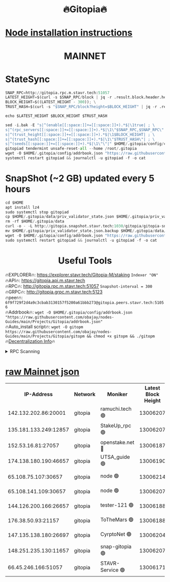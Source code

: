 <h1 align="center"> 🔥Gitopia🔥</h1>

[Node installation instructions](https://github.com/obajay/nodes-Guides/tree/main/Projects/Gitopia)
=

<h1 align="center"> MAINNET</h1>

# StateSync
```python
SNAP_RPC=http://gitopia.rpc.m.stavr.tech:51057
LATEST_HEIGHT=$(curl -s $SNAP_RPC/block | jq -r .result.block.header.height); \
BLOCK_HEIGHT=$((LATEST_HEIGHT - 300)); \
TRUST_HASH=$(curl -s "$SNAP_RPC/block?height=$BLOCK_HEIGHT" | jq -r .result.block_id.hash)

echo $LATEST_HEIGHT $BLOCK_HEIGHT $TRUST_HASH

sed -i.bak -E "s|^(enable[[:space:]]+=[[:space:]]+).*$|\1true| ; \
s|^(rpc_servers[[:space:]]+=[[:space:]]+).*$|\1\"$SNAP_RPC,$SNAP_RPC\"| ; \
s|^(trust_height[[:space:]]+=[[:space:]]+).*$|\1$BLOCK_HEIGHT| ; \
s|^(trust_hash[[:space:]]+=[[:space:]]+).*$|\1\"$TRUST_HASH\"| ; \
s|^(seeds[[:space:]]+=[[:space:]]+).*$|\1\"\"|" $HOME/.gitopia/config/config.toml
gitopiad tendermint unsafe-reset-all --home /root/.gitopia
wget -O $HOME/.gitopia/config/addrbook.json "https://raw.githubusercontent.com/obajay/nodes-Guides/main/Projects/Gitopia/addrbook.json"
systemctl restart gitopiad && journalctl -u gitopiad -f -o cat
```
# SnapShot (~2 GB) updated every 5 hours
```python
cd $HOME
apt install lz4
sudo systemctl stop gitopiad
cp $HOME/.gitopia/data/priv_validator_state.json $HOME/.gitopia/priv_validator_state.json.backup
rm -rf $HOME/.gitopia/data
curl -o - -L http://gitopia.snapshot.stavr.tech:1030/gitopia/gitopia-snap.tar.lz4 | lz4 -c -d - | tar -x -C $HOME/.gitopia --strip-components 2
mv $HOME/.gitopia/priv_validator_state.json.backup $HOME/.gitopia/data/priv_validator_state.json
wget -O $HOME/.gitopia/config/addrbook.json "https://raw.githubusercontent.com/obajay/nodes-Guides/main/Projects/Gitopia/addrbook.json"
sudo systemctl restart gitopiad && journalctl -u gitopiad -f -o cat
```
 <h1 align="center"> Useful Tools</h1>

🔥EXPLORER🔥:      https://explorer.stavr.tech/Gitopia-M/staking  `Indexer "ON"` \
🔥API🔥: 			 		 https://gitopia.api.m.stavr.tech \
🔥RPC🔥:           http://gitopia.rpc.m.stavr.tech:51057              `Snapshot-interval = 300` \
🔥GRPC🔥:          http://gitopia.grpc.m.stavr.tech:5123 \
🔥peer🔥:					 `6f9f729f2d4a9c3cbab3130157f5200a61bbb273@gitopia.peers.stavr.tech:51056` \
🔥Addrbook🔥:    ```wget -O $HOME/.gitopia/config/addrbook.json "https://raw.githubusercontent.com/obajay/nodes-Guides/main/Projects/Gitopia/addrbook.json"``` \
🔥Auto_install script🔥: ```wget -O gitopm https://raw.githubusercontent.com/obajay/nodes-Guides/main/Projects/Gitopia/gitopm && chmod +x gitopm && ./gitopm``` \
🔥[Decentralization Info](https://github.com/obajay/StateSync-snapshots/tree/main/Projects/Gitopia/Decentralization)🔥

<details>
<summary>RPC Scanning</summary>

<h2 align="center"> We scan nodes in real time every 4 hours. And we provide the final result of RPC endpoints.
We cannot influence the operation of these nodes in any way. </h2>


```python
If Voting Power is higher than 0 --> then the Node is a validator of the network and may be subject to attack and be a potential threat to the chain.
```
```python
We marked such validators with a red symbol
```

</details>

[raw Mainnet json](https://rpc-check.gitopm.stavr.tech/gitopm/rpc-gitopm-result.json)
=

<table><tr><th>IP-Address</th><th>Network</th><th>Moniker</th><th>Latest Block Height</th><th>Earliest Block Height</th><th>Catching Up</th><th>Tx Index</th><th>Voting Power</th><th>Scan Time</th></tr><tr><td>142.132.202.86:20001</td><td>gitopia</td><td>ramuchi.tech 🟢</td><td>13006207</td><td>6548337</td><td>False</td><td>on</td><td>0</td><td>2024-01-29T19:50:51.635593019UTC</td></tr><tr><td>135.181.133.249:12857</td><td>gitopia</td><td>StakeUp_rpc 🟢</td><td>13006207</td><td>8010001</td><td>False</td><td>on</td><td>0</td><td>2024-01-29T19:50:52.056517452UTC</td></tr><tr><td>152.53.16.81:27057</td><td>gitopia</td><td>openstake.net 🔴</td><td>13006187</td><td>10455001</td><td>False</td><td>off</td><td>27132</td><td>2024-01-29T19:50:15.543480152UTC</td></tr><tr><td>174.138.180.190:46657</td><td>gitopia</td><td>UTSA_guide 🟢</td><td>13006190</td><td>11194706</td><td>False</td><td>on</td><td>0</td><td>2024-01-29T19:50:25.112887864UTC</td></tr><tr><td>65.108.75.107:30657</td><td>gitopia</td><td>node 🟢</td><td>13006214</td><td>11907586</td><td>False</td><td>on</td><td>0</td><td>2024-01-29T19:51:02.738250367UTC</td></tr><tr><td>65.108.141.109:30657</td><td>gitopia</td><td>node 🟢</td><td>13006207</td><td>12299845</td><td>False</td><td>on</td><td>0</td><td>2024-01-29T19:50:51.048055432UTC</td></tr><tr><td>144.126.200.166:26657</td><td>gitopia</td><td>tester-121 🟢</td><td>13006188</td><td>12832814</td><td>False</td><td>off</td><td>0</td><td>2024-01-29T19:50:17.928946449UTC</td></tr><tr><td>176.38.50.93:21157</td><td>gitopia</td><td>ToTheMars 🟢</td><td>13006188</td><td>12883228</td><td>False</td><td>on</td><td>0</td><td>2024-01-29T19:50:18.276694117UTC</td></tr><tr><td>147.135.138.180:26697</td><td>gitopia</td><td>CyrptoNet 🟢</td><td>13006204</td><td>12883228</td><td>False</td><td>off</td><td>0</td><td>2024-01-29T19:50:46.447197352UTC</td></tr><tr><td>148.251.235.130:11657</td><td>gitopia</td><td>snap-gitopia 🟢</td><td>13006207</td><td>12908001</td><td>False</td><td>on</td><td>0</td><td>2024-01-29T19:50:51.368699612UTC</td></tr><tr><td>66.45.246.166:51057</td><td>gitopia</td><td>STAVR-Service 🟢</td><td>13006171</td><td>12999001</td><td>False</td><td>on</td><td>0</td><td>2024-01-29T19:50:33.879661461UTC</td></tr></table>
